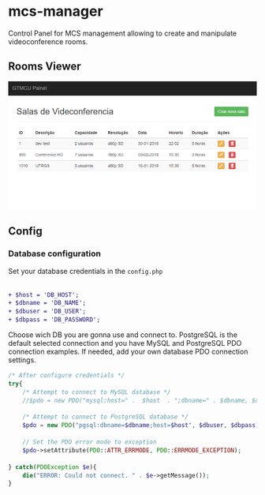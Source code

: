 # mcs-manager
Control Panel for MCS management allowing to create and manipulate videoconference rooms.


## Rooms Viewer ##

![alt text](images/dash.PNG "Rooms viewer")



## Config ##

### Database configuration ###
Set your database credentials in the `config.php`
```diff

+ $host = 'DB_HOST';
+ $dbname = 'DB_NAME';
+ $dbuser = 'DB_USER';
+ $dbpass = 'DB_PASSWORD';
```
Choose wich DB you are gonna use and connect to. PostgreSQL is the default selected connection and you have MySQL and PostgreSQL PDO connection examples. If needed, add your own database PDO connection settings.
```php
/* After configure credentials */
try{
    /* Attempt to connect to MySQL database */
    //$pdo = new PDO("mysql:host=" .  $host  . ";dbname=" . $dbname, $dbuser, $dbpass);

    /* Attempt to connect to PostgreSQL database */
    $pdo = new PDO("pgsql:dbname=$dbname;host=$host", $dbuser, $dbpass) or die("error") ;
    
    // Set the PDO error mode to exception
    $pdo->setAttribute(PDO::ATTR_ERRMODE, PDO::ERRMODE_EXCEPTION);

} catch(PDOException $e){
    die("ERROR: Could not connect. " . $e->getMessage());
}
```


